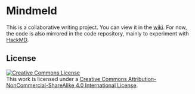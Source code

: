 # Mindmeld

This is a collaborative writing project.
You can view it in the [wiki](https://github.com/lydgate/mindmeld/wiki).
For now, the code is also mirrored in the code repository, mainly to experiment with [HackMD](https://hackmd.io).

## License

<a rel="license" href="http://creativecommons.org/licenses/by-nc-sa/4.0/"><img alt="Creative Commons License" style="border-width:0" src="https://i.creativecommons.org/l/by-nc-sa/4.0/88x31.png" /></a><br />This work is licensed under a <a rel="license" href="http://creativecommons.org/licenses/by-nc-sa/4.0/">Creative Commons Attribution-NonCommercial-ShareAlike 4.0 International License</a>.
